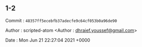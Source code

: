 ## 1-2 

 Commit : `48357ff5ecebfb37adecfe9c64cf053b0a96de90`

 Author : scripted-atom <Author : dhraief.youssef@gmail.com> 

 Date 	: Mon Jun 21 22:27:04 2021 +0000 

